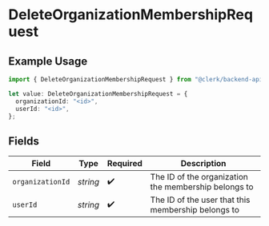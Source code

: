 # DeleteOrganizationMembershipRequest

## Example Usage

```typescript
import { DeleteOrganizationMembershipRequest } from "@clerk/backend-api-client/models/operations";

let value: DeleteOrganizationMembershipRequest = {
  organizationId: "<id>",
  userId: "<id>",
};
```

## Fields

| Field                                                | Type                                                 | Required                                             | Description                                          |
| ---------------------------------------------------- | ---------------------------------------------------- | ---------------------------------------------------- | ---------------------------------------------------- |
| `organizationId`                                     | *string*                                             | :heavy_check_mark:                                   | The ID of the organization the membership belongs to |
| `userId`                                             | *string*                                             | :heavy_check_mark:                                   | The ID of the user that this membership belongs to   |